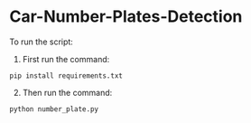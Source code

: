 # Car-Number-Plates-Detection

To run the script:

1. First run the command:
```
pip install requirements.txt
```
2. Then run the command:
```
python number_plate.py
```

